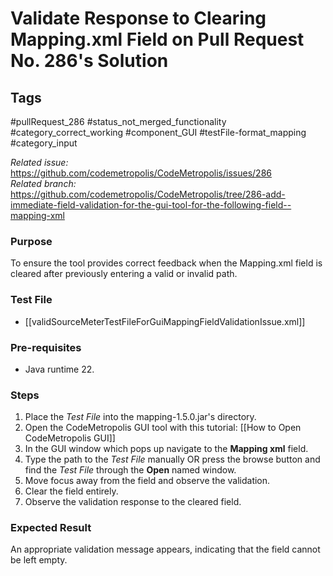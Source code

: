 # Validate Response to Clearing Mapping.xml Field on Pull Request No. 286's Solution

## Tags
#pullRequest_286 #status_not_merged_functionality #category_correct_working #component_GUI #testFile-format_mapping #category_input

_Related issue:_ https://github.com/codemetropolis/CodeMetropolis/issues/286 <br>
_Related branch:_ https://github.com/codemetropolis/CodeMetropolis/tree/286-add-immediate-field-validation-for-the-gui-tool-for-the-following-field--mapping-xml

### Purpose
To ensure the tool provides correct feedback when the Mapping.xml field is cleared after previously entering a valid or invalid path.

### Test File
- [[validSourceMeterTestFileForGuiMappingFieldValidationIssue.xml]]

### Pre-requisites
- Java runtime 22.

### Steps
1. Place the *Test File* into the mapping-1.5.0.jar's directory.
2. Open the CodeMetropolis GUI tool with this tutorial: [[How to Open CodeMetropolis GUI]]
3. In the GUI window which pops up navigate to the **Mapping xml** field. 
4. Type the path to the *Test File* manually OR press the browse button and find the *Test File* through the **Open** named window.
5. Move focus away from the field and observe the validation.
6. Clear the field entirely.
7. Observe the validation response to the cleared field.

### Expected Result
An appropriate validation message appears, indicating that the field cannot be left empty.
